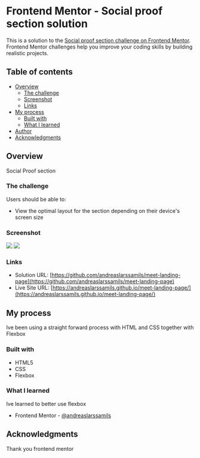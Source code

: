 # Frontend Mentor - Social proof section solution

This is a solution to the [Social proof section challenge on Frontend Mentor](https://www.frontendmentor.io/challenges/social-proof-section-6e0qTv_bA). Frontend Mentor challenges help you improve your coding skills by building realistic projects.

## Table of contents

- [Overview](#overview)
  - [The challenge](#the-challenge)
  - [Screenshot](#screenshot)
  - [Links](#links)
- [My process](#my-process)
  - [Built with](#built-with)
  - [What I learned](#what-i-learned)
- [Author](#author)
- [Acknowledgments](#acknowledgments)

## Overview

Social Proof section

### The challenge

Users should be able to:

- View the optimal layout for the section depending on their device's screen size

### Screenshot

![](./assets/mobile-screenshot.png)
![](./assets/desktop-screenshot.png)

### Links

- Solution URL: [https://github.com/andreaslarssamils/meet-landing-page](https://github.com/andreaslarssamils/meet-landing-page)
- Live Site URL: [https://andreaslarssamils.github.io/meet-landing-page/](https://andreaslarssamils.github.io/meet-landing-page/)

## My process

Ive been using a straight forward process with HTML and CSS together with Flexbox

### Built with

- HTML5
- CSS
- Flexbox

### What I learned

Ive learned to better use flexbox

- Frontend Mentor - [@andreaslarssamils](https://www.frontendmentor.io/profile/andreaslarssamils)

## Acknowledgments

Thank you frontend mentor
